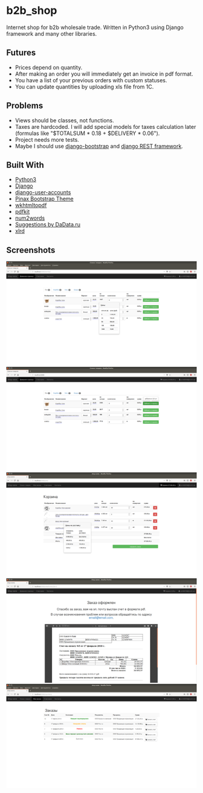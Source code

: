 # b2b_shop
Internet shop for b2b wholesale trade. Written in Python3 using Django framework and many other libraries.

## Futures
* Prices depend on quantity.
* After making an order you will immediately get an invoice in pdf format.
* You have a list of your previous orders with custom statuses.
* You can update quantities by uploading xls file from 1C.

## Problems
* Views should be classes, not functions.
* Taxes are hardcoded. I will add special models for taxes calculation later (formulas like "$TOTALSUM * 0.18 + $DELIVERY * 0.06").
* Project needs more tests.
* Maybe I should use [django-bootstrap](https://github.com/dyve/django-bootstrap3) and [django REST framework](http://www.django-rest-framework.org/). 

## Built With
* [Python3](https://www.python.org/)
* [Django](https://www.djangoproject.com/)
* [django-user-accounts](https://github.com/pinax/django-user-accounts)
* [Pinax Bootstrap Theme](https://github.com/pinax/pinax-theme-bootstrap)
* [wkhtmltopdf](https://wkhtmltopdf.org)
* [pdfkit](https://pypi.python.org/pypi/pdfkit)
* [num2words](https://pypi.python.org/pypi/num2words/)
* [Suggestions by DaData.ru](https://dadata.ru/suggestions/)
* [xlrd](https://github.com/python-excel/xlrd)

## Screenshots
![pricelist](screenshots/pricelist.png)
![addtocart](screenshots/addcart.png)
![cart](screenshots/cart.png)
![orderend](screenshots/orderend.png)
![orderlist](screenshots/orderlist.png)

